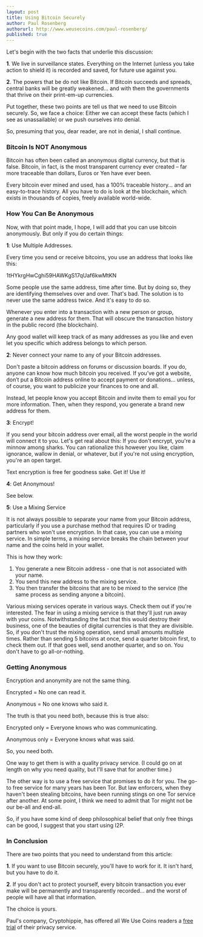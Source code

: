 ```yaml
---
layout: post
title: Using Bitcoin Securely
author: Paul Rosenberg
authorurl: http://www.weusecoins.com/paul-rosenberg/
published: true
---
```


Let's begin with the two facts that underlie this discussion: 
<p>
<b>1</b>. We live in surveillance states. Everything on the Internet (unless you take action to shield it) is recorded and saved, for future use against you.
<p>
<b>2</b>. The powers that be do not like Bitcoin. If Bitcoin succeeds and spreads, central banks will be greatly weakened... and with them the governments that thrive on their print-em-up currencies. 
<p>
Put together, these two points are tell us that we need to use Bitcoin securely. So, we face a choice: Either we can accept these facts (which I see as unassailable) or we push ourselves into denial.
<p>
So, presuming that you, dear reader, are not in denial, I shall continue. 

### Bitcoin Is NOT Anonymous

Bitcoin has often been called an anonymous digital currency, but that is false. Bitcoin, in fact, is the most transparent currency ever created – far more traceable than dollars, Euros or Yen have ever been.
<p>
Every bitcoin ever mined and used, has a 100% traceable history... and an easy-to-trace history. All you have to do is look at the blockchain, which exists in thousands of copies, freely available world-wide. 

### How You Can Be Anonymous

Now, with that point made, I hope, I will add that you can use bitcoin anonymously. But only if you do certain things:
<p><b>1</b>: Use Multiple Addresses.
<p>Every time you send or receive bitcoins, you use an address that looks like this:
<p>1tHYkrgHwCghi59HAWKgS17qUaf6kwMtKN
<p>Some people use the same address, time after time. But by doing so, they are identifying themselves over and over. That's bad. The solution is to never use the same address twice. And it's easy to do so.
<p>Whenever you enter into a transaction with a new person or group, generate a new address for them. That will obscure the transaction history in the public record (the blockchain).
<p>Any good wallet will keep track of as many addresses as you like and even let you specific which address belongs to which person. 
<p><b>2</b>: Never connect your name to any of your Bitcoin addresses.
<p>Don't paste a bitcoin address on forums or discussion boards. If you do, anyone can know how much bitcoin you received. If you’ve got a website, don’t put a Bitcoin address online to accept payment or donations... unless, of course, you want to publicize your finances to one and all. 
<p>Instead, let people know you accept Bitcoin and invite them to email you for more information. Then, when they respond, you generate a brand new address for them.
<p><b>3</b>: Encrypt!
<p>If you send your bitcoin address over email, all the worst people in the world will connect it to you. Let's get real about this: If you don't encrypt, you're a minnow among sharks. You can rationalize this however you like, claim ignorance, wallow in denial, or whatever, but if you're not using encryption, you're an open target. 
<p>Text encryption is free fer goodness sake. Get it! Use it! 
<p><b>4</b>: Get Anonymous!
<p>See below. 
<p><b>5</b>: Use a Mixing Service
<p>It is not always possible to separate your name from your Bitcoin address, particularly if you use a purchase method that requires ID or trading partners who won't use encryption. In that case, you can use a mixing service. In simple terms, a mixing service breaks the chain between your name and the coins held in your wallet.
<p>This is how they work:
<ol><li>You generate a new Bitcoin address - one that is not associated with your name.</li>
<li>You send this new address to the mixing service. </li>
<li>You then transfer the bitcoins that are to be mixed to the service (the same process as sending anyone a bitcoin).</li></ol>
Various mixing services operate in various ways. Check them out if you're interested. The fear in using a mixing service is that they'll just run away with your coins. Notwithstanding the fact that this would destroy their business, one of the beauties of digital currencies is that they are divisible. So, if you don't trust the mixing operation, send small amounts multiple times. Rather than sending 5 bitcoins at once, send a quarter bitcoin first, to check them out. If that goes well, send another quarter, and so on. You don't have to go all-or-nothing. 

### Getting Anonymous

<p>Encryption and anonymity are not the same thing. 
<p>Encrypted = No one can read it. 
<p>Anonymous = No one knows who said it. 
<p>The truth is that you need both, because this is true also: 
<p>Encrypted only = Everyone knows who was communicating. 
<p>Anonymous only = Everyone knows what was said. 

<p>So, you need both. 
<p>One way to get them is with a quality privacy service. (I could go on at length on why you need quality, but I'll save that for another time.) 
<p>The other way is to use a free service that promises to do it for you. The go-to free service for many years has been Tor. But law enforcers, when they haven't been stealing bitcoins, have been running stings on one Tor service after another. At some point, I think we need to admit that Tor might not be our be-all and end-all. 
<p>So, if you have some kind of deep philosophical belief that only free things can be good, I suggest that you start using I2P. 

### In Conclusion

There are two points that you need to understand from this article: 
<p><b>1</b>. If you want to use Bitcoin securely, you'll have to work for it. It isn't hard, but you have to do it. 
<p><b>2</b>. If you don't act to protect yourself, every bitcoin transaction you ever make will be permanently and transparently recorded... and the worst of people will have all that information. 
<p>The choice is yours. 
<p>Paul's company, Cryptohippie,  has offered all We Use Coins readers a <a href="https://secure.cryptohippie.com/weusecoins.php
">free trial</a> of their privacy service.